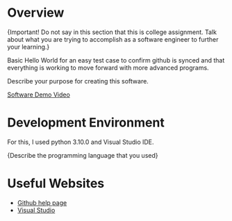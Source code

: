 # Overview

{Important!  Do not say in this section that this is college assignment.  Talk about what you are trying to accomplish as a software engineer to further your learning.}

Basic Hello World for an easy test case to confirm github is synced and that everything is working to move forward with more advanced programs.

Describe your purpose for creating this software. 


[Software Demo Video](http://youtube.link.goes.here)

# Development Environment

For this, I used python 3.10.0 and Visual Studio IDE.

{Describe the programming language that you used}

# Useful Websites
* [Github help page](https://docs.github.com/en)
* [Visual Studio](https://visualstudio.microsoft.com/)